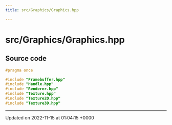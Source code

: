 ```yaml
---
title: src/Graphics/Graphics.hpp

---
```


# src/Graphics/Graphics.hpp






## Source code

```cpp
#pragma once

#include "Framebuffer.hpp"
#include "Handle.hpp"
#include "Renderer.hpp"
#include "Texture.hpp"
#include "Texture2D.hpp"
#include "Texture3D.hpp"
```


-------------------------------

Updated on 2022-11-15 at 01:04:15 +0000
